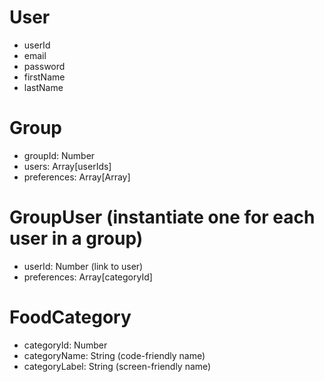 # User

- userId
- email
- password
- firstName
- lastName

# Group

- groupId: Number
- users: Array[userIds]
- preferences: Array[Array]

# GroupUser (instantiate one for each user in a group)

- userId: Number (link to user)
- preferences: Array[categoryId]

# FoodCategory

- categoryId: Number
- categoryName: String (code-friendly name)
- categoryLabel: String (screen-friendly name)
